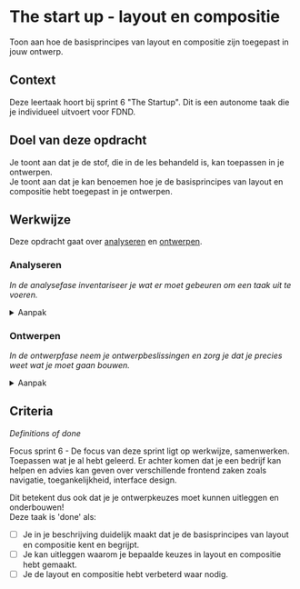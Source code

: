 # The start up - layout en compositie

Toon aan hoe de basisprincipes van layout en compositie zijn toegepast in jouw ontwerp.  

## Context


Deze leertaak hoort bij sprint 6 "The Startup". Dit is een autonome taak die je individueel uitvoert voor FDND.


## Doel van deze opdracht

Je toont aan dat je de stof, die in de les behandeld is, kan toepassen in je ontwerpen.  
Je toont aan dat je kan benoemen hoe je de basisprincipes van layout en compositie hebt toegepast in je ontwerpen.


## Werkwijze


Deze opdracht gaat over [analyseren](#analyseren) en [ontwerpen](#ontwerpen).

### Analyseren
*In de analysefase inventariseer je wat er moet gebeuren om een taak uit te voeren.*

<details>
<summary>Aanpak</summary>

1. Bekijk de ontwerpen die je deze sprint gemaakt hebt.
2. Maak screenshots en plaats ze in de Readme.
3. Beschrijf in de Readme welke keuzes je gemaakt hebt in je layout en compositie, denk aan:  
  
Visuele hierarchie.  
Welke basisprincipes van visuele hiërarchie zijn toegepast in de vormgeving?  
 
-Contrast.   
-Herhaling (Repetition).   
-Uitlijning (Alignment).   
-Nabijheid (Proximity).    

Compositie.  
Welke theorie, regels en (basis)principes van compositie zijn terug te zien in het ontwerp?  
  
-Symmetrie.   
-A-symmetrie.     
-Radiaal.    
-Gulden snede.    
-Rule of thirds.   

Grid.  
Heb je een grid gebruikt en hoe?  
Maakt het gebruikte gridsysteem de vormgeving helder en duidelijk en biedt
het structuur?  


#### Materiaal analysefase

- [Beginning Graphic Design: Layout en compositie](https://www.youtube.com/watch?v=a5KYlHNKQB8)
- [Graphic Design Foundations: Layout and Composition, LinkedIn Learning cursus](https://www.linkedin.com/learning/graphic-design-foundations-layout-and-composition/introducing-the-foundations-of-layout-and-composition?autoAdvance=true&autoSkip=false&autoplay=true&resume=true&u=2132228)
- [Layout and Composition: Grids, LinkedIn Learning cursus](https://www.linkedin.com/learning/layout-and-composition-grids/website-grids?autoAdvance=true&autoSkip=false&autoplay=true&resume=true&u=2132228)

</details>

### Ontwerpen
*In de ontwerpfase neem je ontwerpbeslissingen en zorg je dat je precies weet wat je moet gaan bouwen.*

<details>
<summary>Aanpak</summary>

1. Als je, aan de hand van jouw eigen analyse, ruimte ziet voor verbetering, maak dan een nieuw ontwerp en plaats ook daar een screenshot van in de Readme.
2. Beschrijf wat je anders hebt gedaan en waarom.


#### Materiaal ontwerpfase. 

- [Beginning Graphic Design: Layout en compositie](https://www.youtube.com/watch?v=a5KYlHNKQB8)
- [Graphic Design Foundations: Layout and Composition, LinkedIn Learning cursus](https://www.linkedin.com/learning/graphic-design-foundations-layout-and-composition/introducing-the-foundations-of-layout-and-composition?autoAdvance=true&autoSkip=false&autoplay=true&resume=true&u=2132228)
- [Layout and Composition: Grids, LinkedIn Learning cursus](https://www.linkedin.com/learning/layout-and-composition-grids/website-grids?autoAdvance=true&autoSkip=false&autoplay=true&resume=true&u=2132228)

</details>


## Criteria
*Definitions of done*

Focus sprint 6 - De focus van deze sprint ligt op werkwijze, samenwerken. Toepassen wat je al hebt geleerd. Er achter komen dat je een bedrijf kan helpen en advies kan geven over verschillende frontend zaken zoals navigatie, toegankelijkheid, interface design.

Dit betekent dus ook dat je je ontwerpkeuzes moet kunnen uitleggen en onderbouwen!  
Deze taak is 'done' als:

- [ ] Je in je beschrijving duidelijk maakt dat je de basisprincipes van layout en compositie kent en begrijpt.
- [ ] Je kan uitleggen waarom je bepaalde keuzes in layout en compositie hebt gemaakt.
- [ ] Je de layout en compositie hebt verbeterd waar nodig.
